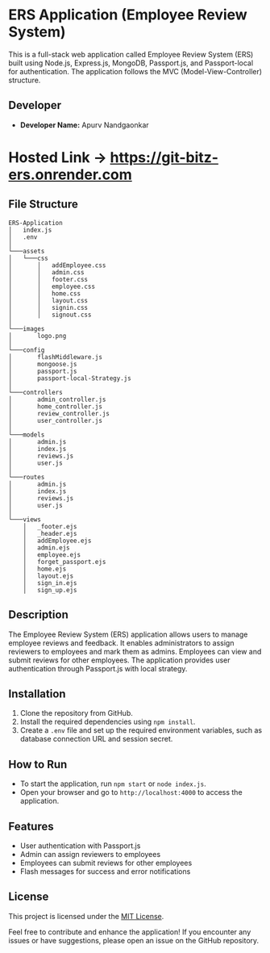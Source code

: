 ﻿# ERS Application (Employee Review System)

This is a full-stack web application called Employee Review System (ERS) built using Node.js, Express.js, MongoDB, Passport.js, and Passport-local for authentication. The application follows the MVC (Model-View-Controller) structure.

## Developer
- **Developer Name:** Apurv Nandgaonkar

# Hosted Link -> https://git-bitz-ers.onrender.com

## File Structure
```
ERS-Application
│   index.js
│   .env
│
└───assets
│   └───css
│       │   addEmployee.css
│       │   admin.css
│       │   footer.css
│       │   employee.css
│       │   home.css
│       │   layout.css
│       │   signin.css
│       │   signout.css
│
└───images
│       logo.png
│
└───config
│       flashMiddleware.js
│       mongoose.js
│       passport.js
│       passport-local-Strategy.js
│
└───controllers
│       admin_controller.js
│       home_controller.js
│       review_controller.js
│       user_controller.js
│
└───models
│       admin.js
│       index.js
│       reviews.js
│       user.js
│
└───routes
│       admin.js
│       index.js
│       reviews.js
│       user.js
│
└───views
    │   _footer.ejs
    │   _header.ejs
    │   addEmployee.ejs
    │   admin.ejs
    │   employee.ejs
    │   forget_passport.ejs
    │   home.ejs
    │   layout.ejs
    │   sign_in.ejs
    │   sign_up.ejs
```

## Description
The Employee Review System (ERS) application allows users to manage employee reviews and feedback. It enables administrators to assign reviewers to employees and mark them as admins. Employees can view and submit reviews for other employees. The application provides user authentication through Passport.js with local strategy.

## Installation
1. Clone the repository from GitHub.
2. Install the required dependencies using `npm install`.
3. Create a `.env` file and set up the required environment variables, such as database connection URL and session secret.

## How to Run
- To start the application, run `npm start` or `node index.js`.
- Open your browser and go to `http://localhost:4000` to access the application.

## Features
- User authentication with Passport.js
- Admin can assign reviewers to employees
- Employees can submit reviews for other employees
- Flash messages for success and error notifications

## License
This project is licensed under the [MIT License](LICENSE).

Feel free to contribute and enhance the application! If you encounter any issues or have suggestions, please open an issue on the GitHub repository.
